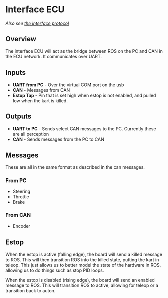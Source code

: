 # Interface ECU

_Also see [the interface protocol](./Interface-ECU-Protocol.md)_

## Overview 
The interface ECU will act as the bridge between ROS on the PC and CAN
in the ECU network. It communicates over UART.

## Inputs
- **UART from PC** - Over the virtual COM port on the usb
- **CAN** - Messages from CAN
- **Estop Tap** - Pin that is set high when estop is not enabled, and pulled low when the kart is killed.

## Outputs
- **UART to PC** - Sends select CAN messages to the PC. Currently these are all perception
- **CAN** - Sends messages from the PC to CAN

## Messages 

These are all in the same format as described in the can messages.

### From PC
- Steering
- Throttle
- Brake

### From CAN
- Encoder

## Estop

When the estop is active (falling edge), the board will send a killed message to ROS. This will then transition ROS
into the killed state, putting the kart in teleop. This just allows us to better model the state of the hardware in
ROS, allowing us to do things such as stop PID loops. 

When the estop is disabled (rising edge), the board will send an enabled message to ROS. This will transition ROS
to active, allowing for teleop or a transition back to auton.